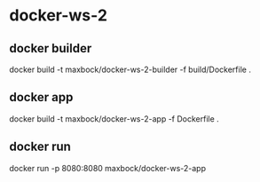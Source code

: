 # docker-ws-2


## docker builder

docker build -t maxbock/docker-ws-2-builder -f build/Dockerfile .

## docker app

docker build -t maxbock/docker-ws-2-app -f Dockerfile .

## docker run

docker run -p 8080:8080 maxbock/docker-ws-2-app

